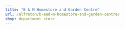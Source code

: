 ```yaml
---
title: "B & M Homestore and Garden Centre"
url: /alfreton/b-and-m-homestore-and-garden-centre/
shop: department store
---
```


